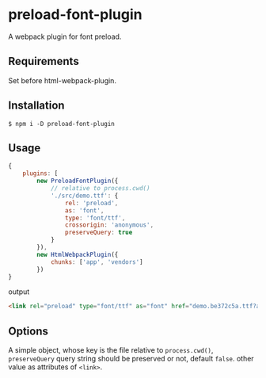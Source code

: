 # preload-font-plugin
A webpack plugin for font preload.



## Requirements

Set before html-webpack-plugin.



## Installation

```shell
$ npm i -D preload-font-plugin
```



## Usage

```javascript
{
    plugins: [
        new PreloadFontPlugin({
            // relative to process.cwd()
            './src/demo.ttf': {
                rel: 'preload',
                as: 'font',
                type: 'font/ttf',
                crossorigin: 'anonymous',
                preserveQuery: true
            }
        }),
        new HtmlWebpackPlugin({
            chunks: ['app', 'vendors']
        })
}
```

output

```html
<link rel="preload" type="font/ttf" as="font" href="demo.be372c5a.ttf?ac43b8" crossorigin="anonymous">
```





## Options

A simple object, whose key is the file relative to `process.cwd()`, `preserveQuery` query string should be preserved or not, default `false`. other value as attributes of `<link>`.